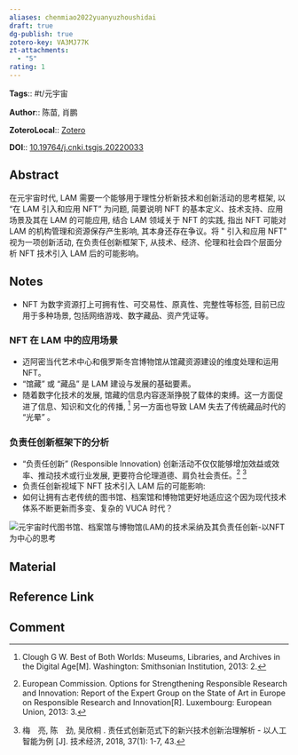 ```yaml
---
aliases: chenmiao2022yuanyuzhoushidai
draft: true
dg-publish: true
zotero-key: VA3MJ77K
zt-attachments:
  - "5"
rating: 1
---
```


**Tags**:: #t/元宇宙 

**Author**:: 陈苗, 肖鹏 

**ZoteroLocal**:: [Zotero](zotero://select/library/items/VA3MJ77K)

**DOI**:: [10.19764/j.cnki.tsgjs.20220033](https://kns.cnki.net/KCMS/detail/detail.aspx?dbcode=CJFD&dbname=CJFDLAST2022&filename=TSGJ202201016&v=)

## Abstract

在元宇宙时代, LAM 需要一个能够用于理性分析新技术和创新活动的思考框架, 以 “在 LAM 引入和应用 NFT” 为问题, 简要说明 NFT 的基本定义、技术支持、应用场景及其在 LAM 的可能应用, 结合 LAM 领域关于 NFT 的实践, 指出 NFT 可能对 LAM 的机构管理和资源保存产生影响, 其本身还存在争议。将 " 引入和应用 NFT" 视为一项创新活动, 在负责任创新框架下, 从技术、经济、伦理和社会四个层面分析 NFT 技术引入 LAM 后的可能影响。

## Notes

- NFT 为数字资源打上可拥有性、可交易性、原真性、完整性等标签, 目前已应用于多种场景, 包括网络游戏、数字藏品、资产凭证等。

### NFT 在 LAM 中的应用场景

- 迈阿密当代艺术中心和俄罗斯冬宫博物馆从馆藏资源建设的维度处理和运用 NFT。
- “馆藏” 或 “藏品” 是 LAM 建设与发展的基础要素。
- 随着数字化技术的发展, 馆藏的信息内容逐渐挣脱了载体的束缚。这一方面促进了信息、知识和文化的传播, [^1] 另一方面也导致 LAM 失去了传统藏品时代的 “光晕” 。

### 负责任创新框架下的分析

- “负责任创新” (Responsible Innovation) 创新活动不仅仅能够增加效益或效率、推动技术或行业发展, 更要符合伦理道德、肩负社会责任。[^2] [^3]
- 负责任创新视域下 NFT 技术引入 LAM 后的可能影响: 
- 如何让拥有古老传统的图书馆、档案馆和博物馆更好地适应这个因为现代技术体系不断更新而多变、复杂的 VUCA 时代？

![元宇宙时代图书馆、档案馆与博物馆(LAM)的技术采纳及其负责任创新-以NFT为中心的思考](https://img.ractive.site/ominivore/i/2024-07/1a880f8f5ec9d0ef3639d91e6b3f74ea.png)

## Material

## Reference Link

## Comment

[^1]: Clough G W. Best of Both Worlds: Museums, Libraries, and Archives in the Digital Age[M]. Washington: Smithsonian Institution, 2013: 2.
[^2]: European Commission. Options for Strengthening Responsible Research and Innovation: Report of the Expert Group on the State of Art in Europe on Responsible Research and Innovation[R]. Luxembourg: European Union, 2013: 3.
[^3]: 梅　亮, 陈　劲, 吴欣桐 . 责任式创新范式下的新兴技术创新治理解析 - 以人工智能为例 [J]. 技术经济, 2018, 37(1): 1-7, 43.
